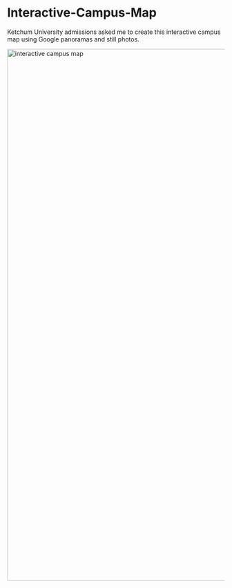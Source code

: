 # Interactive-Campus-Map

Ketchum University admissions asked me to create this interactive campus map using Google panoramas and still photos.  

<img width="1230" alt="interactive campus map" src="https://user-images.githubusercontent.com/22839320/27047643-a8ce70dc-4f5d-11e7-9909-2e2c1f3e7df2.png">
